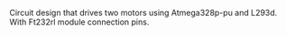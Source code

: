 Circuit design that drives two motors using Atmega328p-pu and L293d. With Ft232rl module connection pins.

